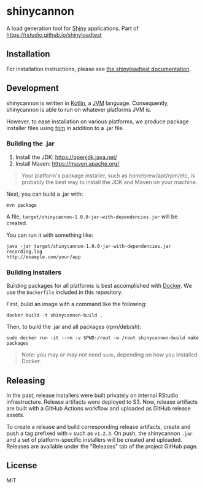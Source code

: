 # shinycannon

A load generation tool for [Shiny](https://shiny.rstudio.com/) applications. Part of https://rstudio.github.io/shinyloadtest

## Installation

For installation instructions, please see [the shinyloadtest documentation](https://rstudio.github.io/shinyloadtest).

## Development

shinycannon is written in [Kotlin][kotlin], a [JVM][jvm] language. Consequently,
shinycannon is able to run on whatever platforms JVM is.

However, to ease installation on various platforms, we produce package installer
files using [fpm][fpm] in addition to a .jar file.

### Building the .jar

1. Install the JDK: https://openjdk.java.net/
1. Install Maven: https://maven.apache.org/

> Your platform's package installer, such as homebrew/apt/rpm/etc, is probably
> the best way to install the JDK and Maven on your machine.

Next, you can build a .jar with:

```
mvn package
```

A file, `target/shinycannon-1.0.0-jar-with-dependencies.jar` will be created.

You can run it with something like:

```
java -jar target/shinycannon-1.0.0-jar-with-dependencies.jar recording.log
http://example.com/your/app

```

### Building Installers

Building packages for all platforms is best accomplished with [Docker][docker].
We use the `Dockerfile` included in this repository.

First, build an image with a command like the following:

```
docker build -t shinycannon-build .
```

Then, to build the .jar and all packages (rpm/deb/sh):

```
sudo docker run -it --rm -v $PWD:/root -w /root shinycannon-build make packages
```

> Note: you may or may not need `sudo`, depending on how you installed Docker.

## Releasing

In the past, release installers were built privately on internal
RStudio infrastructure. Release artifacts were deployed to S3. Now,
release artifacts are built with a GitHub Actions workflow and
uploaded as GitHub release assets.

To create a release and build corresponding release artifacts, create
and push a tag prefixed with `v` such as `v1.2.3`. On push, the
shinycannon `.jar` and a set of platform-specific installers will be
created and uploaded. Releases are available under the "Releases" tab
of the project GitHub page.

## License

MIT

[kotlin]: https://kotlinlang.org/
[jvm]: https://en.wikipedia.org/wiki/Java_virtual_machine
[fpm]: https://github.com/jordansissel/fpm
[docker]: https://github.com/jordansissel/fpm
